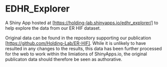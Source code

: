 # EDHR_Explorer

A Shiny App hosted at [https://holding-lab.shinyapps.io/edhr_explorer/] to help explore the data from our ER HIF dataset.

Original data can be found in the repository supporting our publication [https://github.com/Holding-Lab/ER-HIF]. While it is unlikely to have resulted in any changes to the results, this data has been further processed for the web to work within the limiations of ShinyApps.io, the original publicaton data should therefore be seen as authorative.

